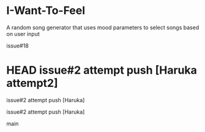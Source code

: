 # I-Want-To-Feel
A random song generator that uses mood parameters to select songs based on user input

issue#18

HEAD
issue#2 attempt push [Haruka attempt2]
=======
issue#2 attempt push [Haruka]


issue#2 attempt push [Haruka]

 main
